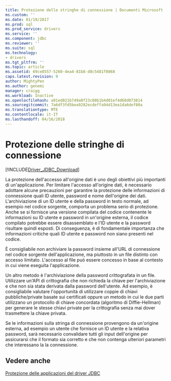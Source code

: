 ```yaml
---
title: Protezione delle stringhe di connessione | Documenti Microsoft
ms.custom: ''
ms.date: 01/19/2017
ms.prod: sql
ms.prod_service: drivers
ms.service: ''
ms.component: jdbc
ms.reviewer: ''
ms.suite: sql
ms.technology:
- drivers
ms.tgt_pltfrm: ''
ms.topic: article
ms.assetid: 69ce8557-5260-4ea4-81b8-d0c5481f0868
caps.latest.revision: 9
author: MightyPen
ms.author: genemi
manager: craigg
ms.workload: Inactive
ms.openlocfilehash: a91ed021b749a0f23c08b1b4d01ef4d60d073814
ms.sourcegitcommit: 7a6df3fd5bea9282ecdeffa94d13ea1da6def80a
ms.translationtype: MTE
ms.contentlocale: it-IT
ms.lasthandoff: 04/16/2018
---
```

# <a name="securing-connection-strings"></a>Protezione delle stringhe di connessione
[!INCLUDE[Driver_JDBC_Download](../../includes/driver_jdbc_download.md)]

  La protezione dell'accesso all'origine dati è uno degli obiettivi più importanti di un'applicazione. Per limitare l'accesso all'origine dati, è necessario adottare alcune precauzioni per garantire la protezione delle informazioni di connessione quali ID utente, password e nome dell'origine dei dati. L'archiviazione di un ID utente e della password in testo normale, ad esempio nel codice sorgente, comporta un problema serio di protezione. Anche se si fornisce una versione compilata del codice contenente le informazioni su ID utente e password in un'origine esterna, il codice compilato potrebbe essere disassemblato e l'ID utente e la password risultare quindi esposti. Di conseguenza, è di fondamentale importanza che informazioni critiche quali ID utente e password non siano presenti nel codice.  
  
 È consigliabile non archiviare la password insieme all'URL di connessione nel codice sorgente dell'applicazione, ma piuttosto in un file distinto con accesso limitato. L'accesso al file può essere concesso in base al contesto in cui viene eseguita l'applicazione.  
  
 Un altro metodo è l'archiviazione della password crittografata in un file. Utilizzare un'API di crittografia che non richieda la chiave per l'archiviazione e che non sia stata derivata dalla password dell'utente. Ad esempio, è consigliabile valutare l'opportunità di utilizzare coppie di chiavi pubbliche/private basate sui certificati oppure un metodo in cui le due parti utilizzano un protocollo di chiave concordata (algoritmo di Diffie-Hellman) per generare le stesse chiavi private per la crittografia senza mai dover trasmettere la chiave privata.  
  
 Se le informazioni sulla stringa di connessione provengono da un'origine esterna, ad esempio un utente che fornisce un ID utente e la relativa password, sarà necessario convalidare tutti gli input dell'origine per assicurarsi che il formato sia corretto e che non contenga ulteriori parametri che interessano la la connessione.  
  
## <a name="see-also"></a>Vedere anche  
 [Protezione delle applicazioni del driver JDBC](../../connect/jdbc/securing-jdbc-driver-applications.md)  
  
  
